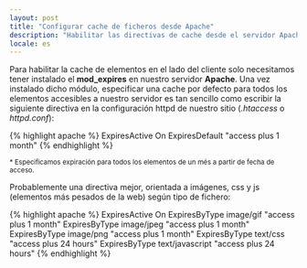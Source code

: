 ```yaml
---
layout: post
title: "Configurar cache de ficheros desde Apache"
description: "Habilitar las directivas de cache desde el servidor Apache puede incrementar el rendimiento de forma sustancial"
locale: es
---
```


Para habilitar la cache de elementos en el lado del cliente solo necesitamos tener instalado el **mod_expires** en nuestro servidor **Apache**. Una vez instalado dicho módulo, especificar una cache por defecto para todos los elementos accesibles a nuestro servidor es tan sencillo como escribir la siguiente directiva en la configuración httpd de nuestro sitio (<em>.htaccess</em> o <em>httpd.conf</em>):

{% highlight apache %}
ExpiresActive On
ExpiresDefault "access plus 1 month"
{% endhighlight %}

<sub>* Especificamos expiración para todos los elementos de un més a partir de fecha de acceso.</sub>

 Probablemente una directiva mejor, orientada a imágenes, css y js (elementos más pesados de la web) según tipo de fichero:

{% highlight apache %}
ExpiresActive On
ExpiresByType image/gif "access plus 1 month"
ExpiresByType image/jpeg "access plus 1 month"
ExpiresByType image/png "access plus 1 month"
ExpiresByType text/css "access plus 24 hours"
ExpiresByType text/javascript "access plus 24 hours"
{% endhighlight %}

